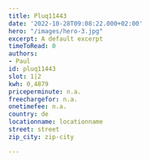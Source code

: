 ```yaml
---
title: Pluq11443
date: '2022-10-28T09:08:22.000+02:00'
hero: "/images/hero-3.jpg"
excerpt: A default excerpt
timeToRead: 0
authors:
- Paul
id: pluq11443
slot: 1|2
kwh: 0,4879
priceperminute: n.a.
freechargefor: n.a.
onetimefee: n.a.
country: de
locationname: locationname
street: street
zip_city: zip-city

---
```


